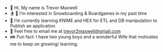- 👋 Hi, My name is Trevor Maxwell
- 🏂 🎲 I’m interested in Snowboarding & Boardgames in my past time
- 🌱 I’m currently learning KNIME and HEX for ETL and DB manipulation to Publish an application
- 📧 Feel free to email me at trevor2maxwell@gmail.com
- 👪 Fun fact: I have two young boys and a wonderful Wife that motivates me to keep on growing/ learning. 

<!---
Trevor2Maxwell/Trevor2Maxwell is a ✨ special ✨ repository because its `README.md` (this file) appears on your GitHub profile.
You can click the Preview link to take a look at your changes.
--->

